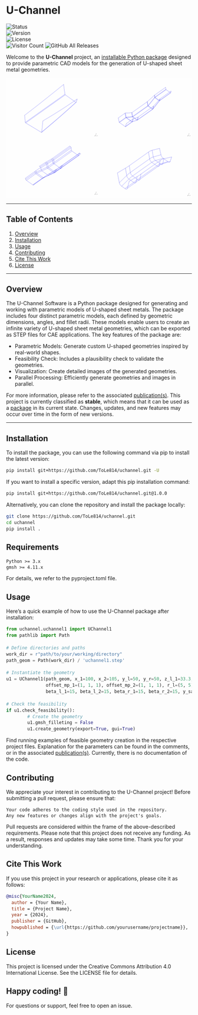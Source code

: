 # U-Channel

![Status](https://img.shields.io/badge/status-stable-green)  
![Version](https://img.shields.io/badge/version-1.0.0-blue)  
![License](https://img.shields.io/github/license/ToLe814/uchannel)  
![Visitor Count](https://visitor-badge.laobi.icu/badge?page_id=ToLe814.uchannel)
![GitHub All Releases](https://img.shields.io/github/downloads/ToLe814/uchannel/total?color=blue&style=flat-square)

Welcome to the **U-Channel** project, an [installable Python package](#installation) designed to provide parametric CAD models for the generation of U-shaped sheet metal geometries.

<p align="center">
<img src="/uchannel.gif" width="550"/>
</p>

---

## Table of Contents

1. [Overview](#overview)  
2. [Installation](#installation)  
3. [Usage](#usage)  
4. [Contributing](#contributing)  
5. [Cite This Work](#cite-this-work)  
6. [License](#license)  

---

## Overview

The U-Channel Software is a Python package designed for generating and working with parametric models of U-shaped sheet metals. The package includes four distinct parametric models, each defined by geometric dimensions, angles, and fillet radii. These models enable users to create an infinite variety of U-shaped sheet metal geometries, which can be exported as STEP files for CAE applications.
The key features of the package are:

- Parametric Models: Generate custom U-shaped geometries inspired by real-world shapes.
- Feasibility Check: Includes a plausibility check to validate the geometries.
- Visualization: Create detailed images of the generated geometries.
- Parallel Processing: Efficiently generate geometries and images in parallel.

For more information, please refer to the associated [publication(s)](#cite-this-work). This project is currently classified as **stable**, which means that it can be used as a [package](#installation) in its current state. Changes, updates, and new features may occur over time in the form of new versions.

---


## Installation

To install the package, you can use the following command via pip to install the latest version:

```bash
pip install git+https://github.com/ToLe814/uchannel.git -U
```

If you want to install a specific version, adapt this pip installation command:
```bash
pip install git+https://github.com/ToLe814/uchannel.git@1.0.0
```

Alternatively, you can clone the repository and install the package locally:
```bash
git clone https://github.com/ToLe814/uchannel.git
cd uchannel
pip install .
```


## Requirements
    Python >= 3.x
    gmsh >= 4.11.x
For details, we refer to the pyproject.toml file.	
	

## Usage
Here’s a quick example of how to use the U-Channel package after installation:
```python
from uchannel.uchannel1 import UChannel1
from pathlib import Path

# Define directories and paths
work_dir = r"path/to/your/working/directory"
path_geom = Path(work_dir) / 'uchannel1.step'

# Instantiate the geometry
u1 = UChannel1(path_geom, x_1=100, x_2=105, y_l=50, y_r=50, z_l_1=33.3, z_l_2=33.3, z_r_1=33.3, z_r_2=33.3,
               offset_mp_1=(1, 1, 1), offset_mp_2=(1, 1, 1), r_l=(5, 5), r_r=(5, 5),
               beta_l_1=15, beta_l_2=15, beta_r_1=15, beta_r_2=15, y_sa=50, sa=True)

# Check the feasibility
if u1.check_feasibility():
        # Create the geometry
        u1.gmsh_filleting = False
        u1.create_geometry(export=True, gui=True)
```
Find running examples of feasible geometry creation in the respective project files. Explanation for the parameters can be found in the comments, or in the associated [publication(s)](#cite-this-work). Currently, there is no documentation of the code.


## Contributing

We appreciate your interest in contributing to the U-Channel project! Before submitting a pull request, please ensure that:

    Your code adheres to the coding style used in the repository.
    Any new features or changes align with the project's goals.

Pull requests are considered within the frame of the above-described requirements. Please note that this project does not receive any funding. As a result, responses and updates may take some time. Thank you for your understanding.


## Cite This Work

If you use this project in your research or applications, please cite it as follows:

```bib
@misc{YourName2024,
  author = {Your Name},
  title = {Project Name},
  year = {2024},
  publisher = {GitHub},
  howpublished = {\url{https://github.com/yourusername/projectname}},
}
```

## License

This project is licensed under the Creative Commons Attribution 4.0 International License. See the LICENSE file for details.


## Happy coding! 🚀
For questions or support, feel free to open an issue.